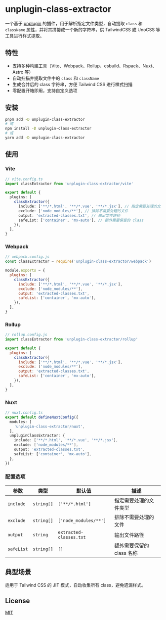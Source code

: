 # unplugin-class-extractor

一个基于 [unplugin](https://github.com/unplugin/unplugin) 的插件，用于解析指定文件类型，自动提取 `class` 和 `className` 属性，并将其拼接成一个新的字符串，供 TailwindCSS 或 UnoCSS 等工具进行样式提取。

## 特性

- 支持多种构建工具（Vite、Webpack、Rollup、esbuild、Rspack、Nuxt、Astro 等）
- 自动扫描并提取文件中的 `class` 和 `className`
- 生成合并后的 class 字符串，方便 Tailwind CSS 进行样式扫描
- 零配置开箱即用，支持自定义选项

## 安装

```bash
pnpm add -D unplugin-class-extractor
# 或
npm install -D unplugin-class-extractor
# 或
yarn add -D unplugin-class-extractor
```

## 使用

### Vite

```ts
// vite.config.ts
import classExtractor from 'unplugin-class-extractor/vite'

export default {
  plugins: [
    classExtractor({
      include: ['**/*.html', '**/*.vue', '**/*.jsx'], // 指定需要处理的文件类型
      exclude: ['node_modules/**'], // 排除不需要处理的文件
      output: 'extracted-classes.txt', // 输出文件路径
      safeList: ['container', 'mx-auto'], // 额外需要保留的 class
    }),
  ],
}
```

### Webpack

```js
// webpack.config.js
const classExtractor = require('unplugin-class-extractor/webpack')

module.exports = {
  plugins: [
    classExtractor({
      include: ['**/*.html', '**/*.vue', '**/*.jsx'],
      exclude: ['node_modules/**'],
      output: 'extracted-classes.txt',
      safeList: ['container', 'mx-auto'],
    }),
  ],
}
```

### Rollup

```js
// rollup.config.js
import classExtractor from 'unplugin-class-extractor/rollup'

export default {
  plugins: [
    classExtractor({
      include: ['**/*.html', '**/*.vue', '**/*.jsx'],
      exclude: ['node_modules/**'],
      output: 'extracted-classes.txt',
      safeList: ['container', 'mx-auto'],
    }),
  ],
}
```

### Nuxt

```ts
// nuxt.config.ts
export default defineNuxtConfig({
  modules: [
    'unplugin-class-extractor/nuxt',
  ],
  unpluginClassExtractor: {
    include: ['**/*.html', '**/*.vue', '**/*.jsx'],
    exclude: ['node_modules/**'],
    output: 'extracted-classes.txt',
    safeList: ['container', 'mx-auto'],
  },
})
```

### 配置选项

| 参数       | 类型          | 默认值           | 描述                                                                 |
|------------|---------------|------------------|----------------------------------------------------------------------|
| `include`  | `string[]`    | `['**/*.html']`  | 指定需要处理的文件类型                                               |
| `exclude`  | `string[]`    | `['node_modules/**']` | 排除不需要处理的文件                                               |
| `output`   | `string`      | `extracted-classes.txt` | 输出文件路径                                                       |
| `safeList` | `string[]`    | `[]`             | 额外需要保留的 class 名称                                           |

## 典型场景

适用于 Tailwind CSS 的 JIT 模式，自动收集所有 class，避免遗漏样式。

## License

[MIT](./LICENSE)
